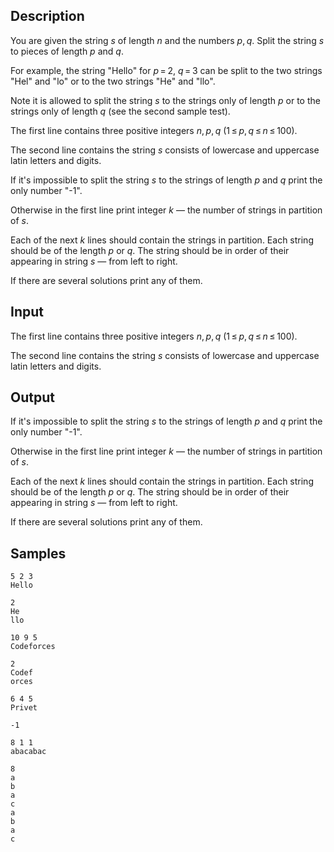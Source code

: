 ## Description

<div><p>You are given the string <span class="tex-span"><i>s</i></span> of length <span class="tex-span"><i>n</i></span> and the numbers <span class="tex-span"><i>p</i>, <i>q</i></span>. Split the string <span class="tex-span"><i>s</i></span> to pieces of length <span class="tex-span"><i>p</i></span> and <span class="tex-span"><i>q</i></span>.</p><p>For example, the string "<span class="tex-font-style-tt">Hello</span>" for <span class="tex-span"><i>p</i> = 2</span>, <span class="tex-span"><i>q</i> = 3</span> can be split to the two strings "<span class="tex-font-style-tt">Hel</span>" and "<span class="tex-font-style-tt">lo</span>" or to the two strings "<span class="tex-font-style-tt">He</span>" and "<span class="tex-font-style-tt">llo</span>".</p><p>Note it is allowed to split the string <span class="tex-span"><i>s</i></span> to the strings only of length <span class="tex-span"><i>p</i></span> or to the strings only of length <span class="tex-span"><i>q</i></span> (see the second sample test).</p></div><div class="input-specification"><p>The first line contains three positive integers <span class="tex-span"><i>n</i>, <i>p</i>, <i>q</i></span> (<span class="tex-span">1 ≤ <i>p</i>, <i>q</i> ≤ <i>n</i> ≤ 100</span>).</p><p>The second line contains the string <span class="tex-span"><i>s</i></span> consists of lowercase and uppercase latin letters and digits.</p></div><div class="output-specification"><p>If it's impossible to split the string <span class="tex-span"><i>s</i></span> to the strings of length <span class="tex-span"><i>p</i></span> and <span class="tex-span"><i>q</i></span> print the only number "<span class="tex-font-style-tt">-1</span>".</p><p>Otherwise in the first line print integer <span class="tex-span"><i>k</i></span> — the number of strings in partition of <span class="tex-span"><i>s</i></span>.</p><p>Each of the next <span class="tex-span"><i>k</i></span> lines should contain the strings in partition. Each string should be of the length <span class="tex-span"><i>p</i></span> or <span class="tex-span"><i>q</i></span>. The string should be in order of their appearing in string <span class="tex-span"><i>s</i></span> — from left to right.</p><p>If there are several solutions print any of them.</p></div>


## Input

<p>The first line contains three positive integers <span class="tex-span"><i>n</i>, <i>p</i>, <i>q</i></span> (<span class="tex-span">1 ≤ <i>p</i>, <i>q</i> ≤ <i>n</i> ≤ 100</span>).</p><p>The second line contains the string <span class="tex-span"><i>s</i></span> consists of lowercase and uppercase latin letters and digits.</p>


## Output

<p>If it's impossible to split the string <span class="tex-span"><i>s</i></span> to the strings of length <span class="tex-span"><i>p</i></span> and <span class="tex-span"><i>q</i></span> print the only number "<span class="tex-font-style-tt">-1</span>".</p><p>Otherwise in the first line print integer <span class="tex-span"><i>k</i></span> — the number of strings in partition of <span class="tex-span"><i>s</i></span>.</p><p>Each of the next <span class="tex-span"><i>k</i></span> lines should contain the strings in partition. Each string should be of the length <span class="tex-span"><i>p</i></span> or <span class="tex-span"><i>q</i></span>. The string should be in order of their appearing in string <span class="tex-span"><i>s</i></span> — from left to right.</p><p>If there are several solutions print any of them.</p>


## Samples

```input1
5 2 3
Hello

```

```output1
2
He
llo

```






```input2
10 9 5
Codeforces

```

```output2
2
Codef
orces

```






```input3
6 4 5
Privet

```

```output3
-1

```






```input4
8 1 1
abacabac

```

```output4
8
a
b
a
c
a
b
a
c

```



